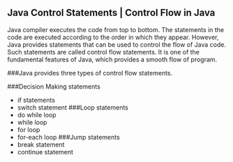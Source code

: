 ## Java Control Statements | Control Flow in Java
Java compiler executes the code from top to bottom. The statements in the code are executed according to the order in which they appear. However, Java
provides statements that can be used to control the flow of Java code. Such statements are called control flow statements. It is one of the fundamental features of Java, which provides a smooth flow of program.

###Java provides three types of control flow statements.

###Decision Making statements
- if statements
- switch statement
###Loop statements
- do while loop
- while loop
- for loop
- for-each loop
###Jump statements
- break statement
- continue statement